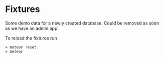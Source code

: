 # Fixtures

Some demo data for a newly created database. Could be removed as soon as we 
have an admin app.

To reload the fixtures run

    > meteor reset
    > meteor
    
